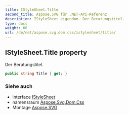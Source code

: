 ```yaml
---
title: IStyleSheet.Title
second_title: Aspose.SVG für .NET-API-Referenz
description: IStyleSheet eigendom. Der Beratungstitel.
type: docs
weight: 60
url: /de/net/aspose.svg.dom.css/istylesheet/title/
---
```

## IStyleSheet.Title property

Der Beratungstitel.

```csharp
public string Title { get; }
```

### Siehe auch

* interface [IStyleSheet](../)
* namensraum [Aspose.Svg.Dom.Css](../../istylesheet/)
* Montage [Aspose.SVG](../../../)


